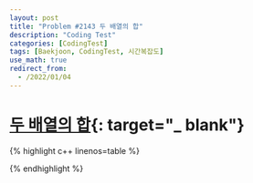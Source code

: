 ```yaml
---
layout: post
title: "Problem #2143 두 배열의 합"
description: "Coding Test"
categories: [CodingTest]
tags: [Baekjoon, CodingTest, 시간복잡도]
use_math: true
redirect_from:
  - /2022/01/04
---
```


# [두 배열의 합](https://www.acmicpc.net/problem/2143){: target="_ blank"}

{% highlight c++ linenos=table %} 

{% endhighlight %}
